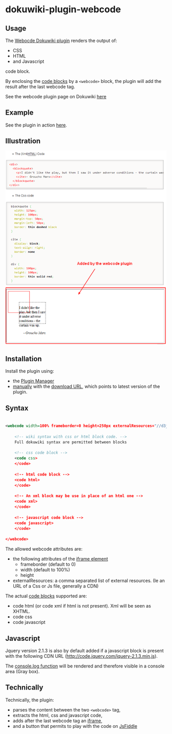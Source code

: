 # dokuwiki-plugin-webcode

## Usage

The [Webocde Dokuwiki plugin](https://www.dokuwiki.org/plugin:webcode)  renders the output of:

  * CSS
  * HTML
  * and Javascript

code block.

By enclosing the [code blocks](https://www.dokuwiki.org/wiki:syntax#code_blocks) by a `<webcode>` block, the plugin will add the result after the last webcode tag.

See the webcode plugin page on Dokuwiki [here](https://www.dokuwiki.org/plugin:webcode)

## Example

See the plugin in action [here](http://gerardnico.com/wiki/dokuwiki/webcode).

## Illustration

![The illustration](https://github.com/gerardnico/dokuwiki-plugin-webcode/blob/master/images/webcode_plugin_illustration.png "Webcode Illustration")

## Installation

Install the plugin using:

  * the [Plugin Manager](https://www.dokuwiki.org/plugin:plugin)
  * [manually](https://www.dokuwiki.org/plugin:Plugins) with the [download URL](http://github.com/gerardnico/dokuwiki-plugin-webcode/zipball/master), which points to latest version of the plugin.


## Syntax

```xml

<webcode width=100% frameborder=0 height=250px externalResources="//d3js.org/d3.v3.min.js,https://maxcdn.bootstrapcdn.com/bootstrap/3.3.5/css/bootstrap.min.css">

    <!-- wiki syntax with css or html block code. -->
    Full dokuwiki syntax are permitted between blocks

    <!-- css code block -->
    <code css>
    </code>

    <!-- html code block -->
    <code html>
    </code>

    <!-- An xml block may be use in place of an html one -->
    <code xml>
    </code>

    <!-- javascript code block -->
    <code javascript>
    </code>

</webcode>
```

The allowed webcode attributes are:

   * the following attributes of the [iframe element](https://docs.webplatform.org/wiki/html/elements/iframe)
      * frameborder (default to 0)
      * width (default to 100%)
      * height
   * externalResources: a comma separated list of external resources. (Ie an URL of a Css or Js file, generally a CDN)


The actual [code blocks](https://www.dokuwiki.org/wiki:syntax#code_blocks) supported are:

  * code html (or code xml if html is not present). Xml will be seen as XHTML.
  * code css
  * code javascript


## Javascript

Jquery version 2.1.3 is also by default added if a javascript block is present with the following CDN URL (http://code.jquery.com/jquery-2.1.3.min.js).

The [console.log function](https://developer.mozilla.org/en-US/docs/Web/API/Console/log) will be rendered and therefore visible in a console area (Gray box).

## Technically

Technically, the plugin:

  * parses the content between the two `<webcode>` tag,
  * extracts the html, css and javascript code,
  * adds after the last webcode tag an [iframe](https://docs.webplatform.org/wiki/html/elements/iframe),
  * and a button that permits to play with the code on [JsFiddle](https://jsfiddle.net)
